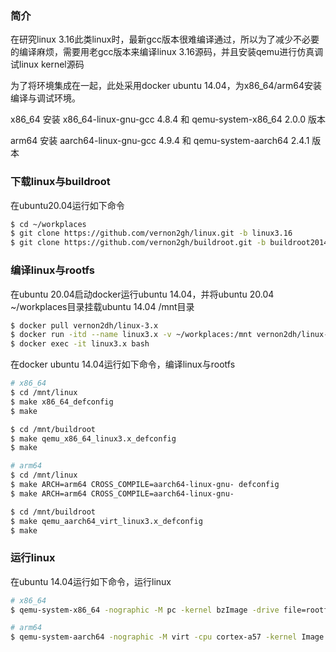 ### 简介

在研究linux 3.16此类linux时，最新gcc版本很难编译通过，所以为了减少不必要的编译麻烦，需要用老gcc版本来编译linux 3.16源码，并且安装qemu进行仿真调试linux kernel源码

为了将环境集成在一起，此处采用docker ubuntu 14.04，为x86_64/arm64安装编译与调试环境。

x86_64 安装 x86_64-linux-gnu-gcc 4.8.4 和 qemu-system-x86_64 2.0.0 版本

arm64 安装 aarch64-linux-gnu-gcc 4.9.4 和 qemu-system-aarch64 2.4.1 版本

### 下载linux与buildroot

在ubuntu20.04运行如下命令

```bash
$ cd ~/workplaces
$ git clone https://github.com/vernon2gh/linux.git -b linux3.16
$ git clone https://github.com/vernon2gh/buildroot.git -b buildroot2014.11
```

### 编译linux与rootfs

在ubuntu 20.04启动docker运行ubuntu 14.04，并将ubuntu 20.04 ~/workplaces目录挂载ubuntu 14.04 /mnt目录

```bash
$ docker pull vernon2dh/linux-3.x
$ docker run -itd --name linux3.x -v ~/workplaces:/mnt vernon2dh/linux-3.x bash
$ docker exec -it linux3.x bash
```

在docker ubuntu 14.04运行如下命令，编译linux与rootfs

```bash
# x86_64
$ cd /mnt/linux
$ make x86_64_defconfig
$ make

$ cd /mnt/buildroot
$ make qemu_x86_64_linux3.x_defconfig
$ make

# arm64
$ cd /mnt/linux
$ make ARCH=arm64 CROSS_COMPILE=aarch64-linux-gnu- defconfig
$ make ARCH=arm64 CROSS_COMPILE=aarch64-linux-gnu-

$ cd /mnt/buildroot
$ make qemu_aarch64_virt_linux3.x_defconfig
$ make
```

### 运行linux

在ubuntu 14.04运行如下命令，运行linux

```bash
# x86_64
$ qemu-system-x86_64 -nographic -M pc -kernel bzImage -drive file=rootfs.ext4,if=ide -append "root=/dev/sda console=ttyS0"

# arm64
$ qemu-system-aarch64 -nographic -M virt -cpu cortex-a57 -kernel Image -initrd rootfs.cpio -append "console=ttyAMA0"
```
